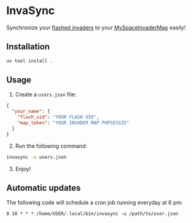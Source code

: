 # InvaSync

Synchronize your [flashed invaders](https://www.space-invaders.com/flashinvaders) to your [MySpaceInvaderMap](https://invaders.code-rhapsodie.com) easily!

## Installation

```sh
uv tool install .
```

## Usage

1. Create a `users.json` file:

```json
{
  "your_name": {
    "flash_uid": "YOUR FLASH UID",
    "map_token": "YOUR INVADER MAP PHPSESSID"
  }
}
```

2. Run the following command:

```sh
invasync -u users.json
```

3. Enjoy!

## Automatic updates

The following code will schedule a cron job running everyday at 6 pm:

```crontab
0 18 * * * /home/USER/.local/bin/invasync -u /path/to/user.json
```
